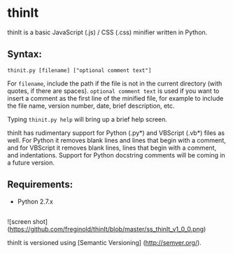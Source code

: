 # thinIt
thinIt is a basic JavaScript (.js) / CSS (.css)  minifier written in Python.

## Syntax:

`thinit.py [filename] ["optional comment text"]`

For `filename`, include the path if the file is not in the current directory (with quotes, if there are spaces).  `optional comment text` is used if you want to insert a comment as the first line of the minified file, for example to include the file name, version number, date, brief description, etc.

Typing `thinit.py help` will bring up a brief help screen.

thinIt has rudimentary support for Python (.py\*) and VBScript (.vb\*) files as well.  For Python it removes blank lines and lines that begin with a comment, and for VBScript it removes blank lines, lines that begin with a comment, and indentations.  Support for Python docstring comments will be coming in a future version.

## Requirements:

- Python 2.7.x

##

![screen shot]
(https://github.com/freginold/thinIt/blob/master/ss_thinIt_v1_0_0.png)

thinIt is versioned using [Semantic Versioning] (http://semver.org/).
